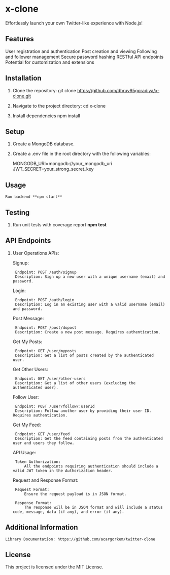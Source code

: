 # x-clone

Effortlessly launch your own Twitter-like experience with Node.js!

## Features

User registration and authentication
Post creation and viewing
Following and follower management
Secure password hashing
RESTful API endpoints
Potential for customization and extensions

## Installation

1. Clone the repository:
    git clone https://github.com/dhruv95goradiya/x-clone.git

2. Navigate to the project directory:
    cd x-clone

3. Install dependencies
    npm install

## Setup

1. Create a MongoDB database.
2. Create a .env file in the root directory with the following variables:

    MONGODB_URI=mongodb://your_mongodb_uri
    JWT_SECRET=your_strong_secret_key

## Usage

    Run backend **npm start**

## Testing

1. Run unit tests with coverage report **npm test**

## API Endpoints

1. User Operations APIs:

    Signup:

        Endpoint: POST /auth/signup
        Description: Sign up a new user with a unique username (email) and password.

    Login:

        Endpoint: POST /auth/login
        Description: Log in an existing user with a valid username (email) and password.
    
    Post Message:

        Endpoint: POST /post/dopost
        Description: Create a new post message. Requires authentication.

    Get My Posts:

        Endpoint: GET /user/myposts
        Description: Get a list of posts created by the authenticated user.

    Get Other Users:

        Endpoint: GET /user/other-users
        Description: Get a list of other users (excluding the authenticated user).

    Follow User:

        Endpoint: POST /user/follow/:userId
        Description: Follow another user by providing their user ID. Requires authentication.
    
    Get My Feed:

        Endpoint: GET /user/feed
        Description: Get the feed containing posts from the authenticated user and users they follow.

    API Usage:

        Token Authorization:
            All the endpoints requiring authentication should include a valid JWT token in the Authorization header.

    Request and Response Format:

        Request Format:
            Ensure the request payload is in JSON format.

        Response Format:
            The response will be in JSON format and will include a status code, message, data (if any), and error (if any).

## Additional Information
    Library Documentation: https://github.com/acargorkem/twitter-clone

## License

This project is licensed under the MIT License.